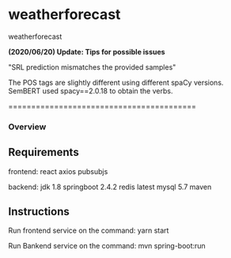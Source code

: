# weatherforecast
weatherforecast

**(2020/06/20) Update: Tips for possible issues**

"SRL prediction mismatches the provided samples"

The POS tags are slightly different using different spaCy versions.  SemBERT used spacy==2.0.18 to obtain the verbs.


=========================================

### **Overview**



## Requirements
frontend:
react
axios
pubsubjs

backend:
jdk 1.8
springboot 2.4.2
redis latest
mysql 5.7
maven


## Instructions
Run frontend service on the command:
 yarn start

Run Bankend service on the command:
mvn spring-boot:run






